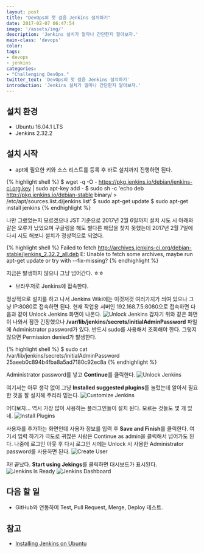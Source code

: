 ```yaml
---
layout: post
title: "DevOps의 첫 걸음 Jenkins 설치하기"
date: 2017-02-07 06:47:54
image: '/assets/img/'
description: 'Jenkins 설치가 얼마나 간단한지 알아보자.'
main-class: 'devops'
color:
tags:
- devops
- jenkins
categories:
- "Challenging DevOps."
twitter_text: 'DevOps의 첫 걸음 Jenkins 설치하기'
introduction: 'Jenkins 설치가 얼마나 간단한지 알아보자.'
---
```


## 설치 환경
- Ubuntu 16.04.1 LTS
- Jenkins 2.32.2

## 설치 시작
- apt에 필요한 키와 소스 리스트를 등록 후 바로 설치까지 진행하면 된다.

{% highlight shell %}
$ wget -q -O - https://pkg.jenkins.io/debian/jenkins-ci.org.key | sudo apt-key add -
$ sudo sh -c 'echo deb http://pkg.jenkins.io/debian-stable binary/ > /etc/apt/sources.list.d/jenkins.list'
$ sudo apt-get update
$ sudo apt-get install jenkins
{% endhighlight %}

나만 그랬었는지 모르겠으나 JST 기준으로 2017년 2월 6일까지 설치 시도 시 아래와 같은 오류가 났었으며 구글링을 해도 별다른 해답을 찾지 못했는데 2017년 2월 7일에 다시 시도 해보니 설치가 정상적으로 되었다.

{% highlight shell %}
Failed to fetch http://archives.jenkins-ci.org/debian-stable/jenkins_2.32.2_all.deb
E: Unable to fetch some archives, maybe run apt-get update or try with --fix-missing?
{% endhighlight %}

지금은 발생하지 않으니 그냥 넘어간다. ㅎㅎ

- 브라우저로 Jenkins에 접속한다.

정상적으로 설치를 하고 나서 Jenkins Wiki에는 이것저것 여러가지가 씌여 있으나 그냥 IP:8080로 접속하면 된다.
현재 작업용 서버인 192.168.7.5:8080으로 접속하면 다음과 같이 Unlock Jenkins 화면이 나온다.
![Unlock Jenkins](http://cdn.oootoko.net/blog/assets/img/devops의-첫-걸음-jenkins-설치하기/unlock-jenkins-1.png)
갑자기 위와 같은 화면이 나와서 잠깐 긴장했으나 **/var/lib/jenkins/secrets/initialAdminPassword** 파일에 Administrator password가 있다. 반드시 sudo를 사용해서 조회해야 한다. 그렇지 않으면 Permission denied가 발생한다.

{% highlight shell %}
$ sudo cat /var/lib/jenkins/secrets/initialAdminPassword
25aeeb0c894b4fba8a5ad7180c92ec8a
{% endhighlight %}

Administrator password를 넣고 **Continue**를 클릭한다.
![Unlock Jenkins](http://cdn.oootoko.net/blog/assets/img/devops의-첫-걸음-jenkins-설치하기/unlock-jenkins-2.png)

여기서는 아무 생각 없이 그냥 **Installed suggested plugins**를 눌렀는데 알아서 필요한 것을 잘 설치해 주리라 믿는다.
![Customize Jenkins](http://cdn.oootoko.net/blog/assets/img/devops의-첫-걸음-jenkins-설치하기/customize-jenkins.png)

어디보자... 역시 가장 많이 사용하는 플러그인들이 설치 된다. 모르는 것들도 몇 개 있네.
![Install Plugins](http://cdn.oootoko.net/blog/assets/img/devops의-첫-걸음-jenkins-설치하기/install-plugins.png)

사용자를 추가하는 화면인데 사용자 정보를 입력 후 **Save and Finish**를 클릭한다. 여기서 입력 하기가 극도로 귀찮은 사람은 Continue as admin을 클릭해서 넘어가도 된다.
나중에 로그인 아웃 후 다시 로그인 시에는 Unlock 시 사용한 Administrator password를 사용하면 된다.
![Create User](http://cdn.oootoko.net/blog/assets/img/devops의-첫-걸음-jenkins-설치하기/create-user.png)

자! 끝났다. **Start using Jekings**를 클릭하면 대시보드가 표시된다.
![Jenkins Is Ready](http://cdn.oootoko.net/blog/assets/img/devops의-첫-걸음-jenkins-설치하기/jenkins-is-ready.png)
![Jenkins Dashboard](http://cdn.oootoko.net/blog/assets/img/devops의-첫-걸음-jenkins-설치하기/jenkins-dashboard.png)

## 다음 할 일
- GitHub와 연동하여 Test, Pull Request, Merge, Deploy 테스트.

## 참고
- [Installing Jenkins on Ubuntu](https://wiki.jenkins-ci.org/display/JENKINS/Installing+Jenkins+on+Ubuntu)